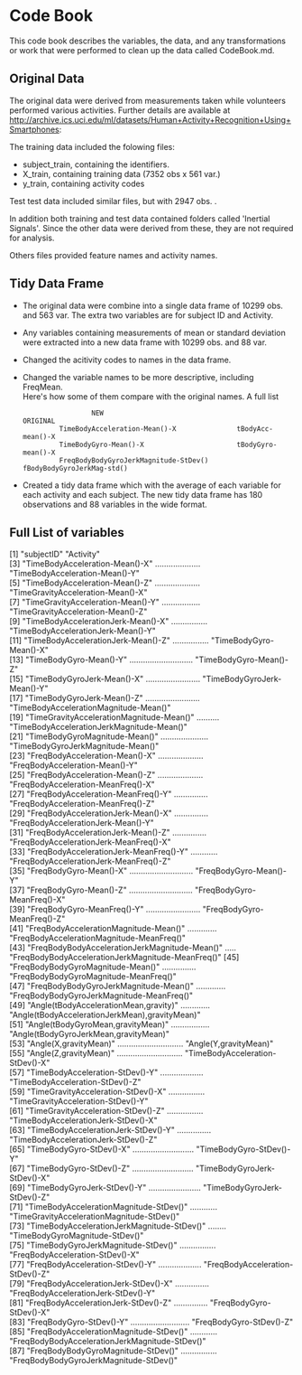 # Code Book
 This code book describes the variables, the data, and any transformations or work that were performed to clean up the data called CodeBook.md.

## Original Data

The original data were derived from measurements taken while volunteers performed various activities. Further details are available at  http://archive.ics.uci.edu/ml/datasets/Human+Activity+Recognition+Using+Smartphones:

The training data included the folowing files:

*  subject_train, containing the identifiers.
* X_train, containing training data (7352 obs x 561 var.)
* y_train, containing activity codes

Test test data included similar files, but with 2947 obs. .

In addition both training and test data contained folders called 'Inertial Signals'. Since the other data were derived from these, they are not required for analysis.

Others files provided feature names and activity names.

## Tidy Data Frame

* The original data were combine into a single data frame of 10299 obs. and 563 var. The extra two variables are for subject ID and Activity.

* Any variables containing measurements of mean or standard deviation were extracted into a new data frame with 10299 obs. and 88 var.

* Changed the acitivity codes to names in the data frame.

* Changed the variable names to be more descriptive,  including FreqMean.  
Here's how some of them compare with the original names. A full list 

                       NEW                                            ORIGINAL
               TimeBodyAcceleration-Mean()-X               tBodyAcc-mean()-X
               TimeBodyGyro-Mean()-X                       tBodyGyro-mean()-X
               FreqBodyBodyGyroJerkMagnitude-StDev()       fBodyBodyGyroJerkMag-std()      



* Created a tidy data frame which  with the average of each variable for each activity and each subject. The new tidy data frame has 180 observations and 88 variables in the wide format.

## Full List of variables

 [1] "subjectID"                                        "Activity"                                        
 [3] "TimeBodyAcceleration-Mean()-X" .................... "TimeBodyAcceleration-Mean()-Y"                   
 [5] "TimeBodyAcceleration-Mean()-Z" .................... "TimeGravityAcceleration-Mean()-X"                
 [7] "TimeGravityAcceleration-Mean()-Y" ................. "TimeGravityAcceleration-Mean()-Z"                
 [9] "TimeBodyAccelerationJerk-Mean()-X" ................ "TimeBodyAccelerationJerk-Mean()-Y"               
[11] "TimeBodyAccelerationJerk-Mean()-Z" ................ "TimeBodyGyro-Mean()-X"                           
[13] "TimeBodyGyro-Mean()-Y" ............................ "TimeBodyGyro-Mean()-Z"                           
[15] "TimeBodyGyroJerk-Mean()-X" ........................ "TimeBodyGyroJerk-Mean()-Y"                       
[17] "TimeBodyGyroJerk-Mean()-Z" ........................ "TimeBodyAccelerationMagnitude-Mean()"            
[19] "TimeGravityAccelerationMagnitude-Mean()" .......... "TimeBodyAccelerationJerkMagnitude-Mean()"        
[21] "TimeBodyGyroMagnitude-Mean()" ..................... "TimeBodyGyroJerkMagnitude-Mean()"                
[23] "FreqBodyAcceleration-Mean()-X" .................... "FreqBodyAcceleration-Mean()-Y"                   
[25] "FreqBodyAcceleration-Mean()-Z" .................... "FreqBodyAcceleration-MeanFreq()-X"               
[27] "FreqBodyAcceleration-MeanFreq()-Y"  ............... "FreqBodyAcceleration-MeanFreq()-Z"               
[29] "FreqBodyAccelerationJerk-Mean()-X"  ............... "FreqBodyAccelerationJerk-Mean()-Y"               
[31] "FreqBodyAccelerationJerk-Mean()-Z"  ............... "FreqBodyAccelerationJerk-MeanFreq()-X"           
[33] "FreqBodyAccelerationJerk-MeanFreq()-Y" ............ "FreqBodyAccelerationJerk-MeanFreq()-Z"           
[35] "FreqBodyGyro-Mean()-X" ............................ "FreqBodyGyro-Mean()-Y"                           
[37] "FreqBodyGyro-Mean()-Z" ............................ "FreqBodyGyro-MeanFreq()-X"                       
[39] "FreqBodyGyro-MeanFreq()-Y" ........................ "FreqBodyGyro-MeanFreq()-Z"                       
[41] "FreqBodyAccelerationMagnitude-Mean()" ............. "FreqBodyAccelerationMagnitude-MeanFreq()"        
[43] "FreqBodyBodyAccelerationJerkMagnitude-Mean()" ..... "FreqBodyBodyAccelerationJerkMagnitude-MeanFreq()"
[45] "FreqBodyBodyGyroMagnitude-Mean()"   ............... "FreqBodyBodyGyroMagnitude-MeanFreq()"            
[47] "FreqBodyBodyGyroJerkMagnitude-Mean()" ............. "FreqBodyBodyGyroJerkMagnitude-MeanFreq()"        
[49] "Angle(tBodyAccelerationMean,gravity)" ............. "Angle(tBodyAccelerationJerkMean),gravityMean)"   
[51] "Angle(tBodyGyroMean,gravityMean)" ................. "Angle(tBodyGyroJerkMean,gravityMean)"            
[53] "Angle(X,gravityMean)" ............................. "Angle(Y,gravityMean)"                            
[55] "Angle(Z,gravityMean)" ............................. "TimeBodyAcceleration-StDev()-X"                  
[57] "TimeBodyAcceleration-StDev()-Y" ................... "TimeBodyAcceleration-StDev()-Z"                  
[59] "TimeGravityAcceleration-StDev()-X" ................ "TimeGravityAcceleration-StDev()-Y"               
[61] "TimeGravityAcceleration-StDev()-Z" ................ "TimeBodyAccelerationJerk-StDev()-X"              
[63] "TimeBodyAccelerationJerk-StDev()-Y" ............... "TimeBodyAccelerationJerk-StDev()-Z"              
[65] "TimeBodyGyro-StDev()-X" ........................... "TimeBodyGyro-StDev()-Y"                          
[67] "TimeBodyGyro-StDev()-Z" ........................... "TimeBodyGyroJerk-StDev()-X"                      
[69] "TimeBodyGyroJerk-StDev()-Y" ....................... "TimeBodyGyroJerk-StDev()-Z"                      
[71] "TimeBodyAccelerationMagnitude-StDev()" ............ "TimeGravityAccelerationMagnitude-StDev()"        
[73] "TimeBodyAccelerationJerkMagnitude-StDev()" ........ "TimeBodyGyroMagnitude-StDev()"                   
[75] "TimeBodyGyroJerkMagnitude-StDev()" ................ "FreqBodyAcceleration-StDev()-X"                  
[77] "FreqBodyAcceleration-StDev()-Y" ................... "FreqBodyAcceleration-StDev()-Z"                  
[79] "FreqBodyAccelerationJerk-StDev()-X" ............... "FreqBodyAccelerationJerk-StDev()-Y"              
[81] "FreqBodyAccelerationJerk-StDev()-Z" ............... "FreqBodyGyro-StDev()-X"                          
[83] "FreqBodyGyro-StDev()-Y"  .......................... "FreqBodyGyro-StDev()-Z"                          
[85] "FreqBodyAccelerationMagnitude-StDev()" ............ "FreqBodyBodyAccelerationJerkMagnitude-StDev()"   
[87] "FreqBodyBodyGyroMagnitude-StDev()" ................ "FreqBodyBodyGyroJerkMagnitude-StDev()"      
